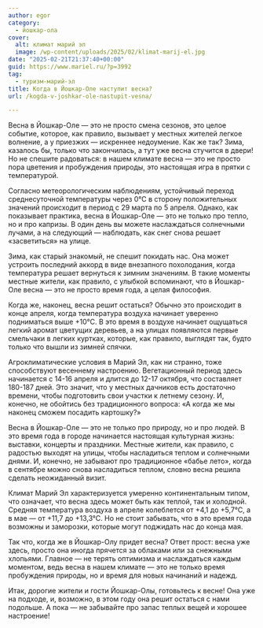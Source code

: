```yaml
---
author: egor
category:
  - йошкар-ола
cover:
  alt: климат марий эл
  image: /wp-content/uploads/2025/02/klimat-marij-el.jpg
date: "2025-02-21T21:37:40+00:00"
guid: https://www.mariel.ru/?p=3992
tag:
  - туризм-марий-эл
title: Когда в Йошкар-Оле наступит весна?
url: /kogda-v-joshkar-ole-nastupit-vesna/

---
```

Весна в Йошкар-Оле — это не просто смена сезонов, это целое событие, которое, как правило, вызывает у местных жителей легкое волнение, а у приезжих — искреннее недоумение. Как же так? Зима, казалось бы, только что закончилась, а тут уже весна стучится в двери! Но не спешите радоваться: в нашем климате весна — это не просто пора цветения и пробуждения природы, это настоящая игра в прятки с температурой.

Согласно метеорологическим наблюдениям, устойчивый переход среднесуточной температуры через 0°С в сторону положительных значений происходит в период с 29 марта по 5 апреля. Однако, как показывает практика, весна в Йошкар-Оле — это не только про тепло, но и про капризы. В один день вы можете наслаждаться солнечными лучами, а на следующий — наблюдать, как снег снова решает «засветиться» на улице.

Зима, как старый знакомый, не спешит покидать нас. Она может устроить последний аккорд в виде внезапного похолодания, когда температура решает вернуться к зимним значениям. В такие моменты местные жители, как правило, с улыбкой вспоминают, что в Йошкар-Оле весна — это не просто время года, а целая философия.

Когда же, наконец, весна решит остаться? Обычно это происходит в конце апреля, когда температура воздуха начинает уверенно подниматься выше +10°С. В это время в воздухе начинает ощущаться легкий аромат цветущих деревьев, а на улицах появляются первые смельчаки в легких куртках, которые, как правило, выглядят так, будто только что вышли из зимней спячки.

Агроклиматические условия в Марий Эл, как ни странно, тоже способствуют весеннему настроению. Вегетационный период здесь начинается с 14-16 апреля и длится до 12-17 октября, что составляет 180-187 дней. Это значит, что у местных дачников есть достаточно времени, чтобы подготовить свои участки к летнему сезону. И, конечно, не обойтись без традиционного вопроса: «А когда же мы наконец сможем посадить картошку?»

Весна в Йошкар-Оле — это не только про природу, но и про людей. В это время года в городе начинается настоящая культурная жизнь: выставки, концерты и праздники. Местные жители, как правило, с радостью выходят на улицы, чтобы насладиться теплом и солнечными днями. И, конечно, не забывают про традиционное «бабье лето», когда в сентябре можно снова насладиться теплом, словно весна решила сделать неожиданный визит.

Климат Марий Эл характеризуется умеренно континентальным типом, что означает, что весна здесь может быть как теплой, так и холодной. Средняя температура воздуха в апреле колеблется от +4,1 до +5,7°С, а в мае — от +11,7 до +13,3°С. Но не стоит забывать, что в это время года возможны и заморозки, которые могут поджидать нас до конца мая.

Так что, когда же в Йошкар-Олу придет весна? Ответ прост: весна уже здесь, просто она иногда прячется за облаками или за снежными хлопьями. Главное — не терять оптимизма и наслаждаться каждым моментом, ведь весна в нашем климате — это не только время пробуждения природы, но и время для новых начинаний и надежд.

Итак, дорогие жители и гости Йошкар-Олы, готовьтесь к весне! Она уже на подходе, и, возможно, в этом году она решит остаться с нами подольше. А пока — не забывайте про запас теплых вещей и хорошее настроение!
